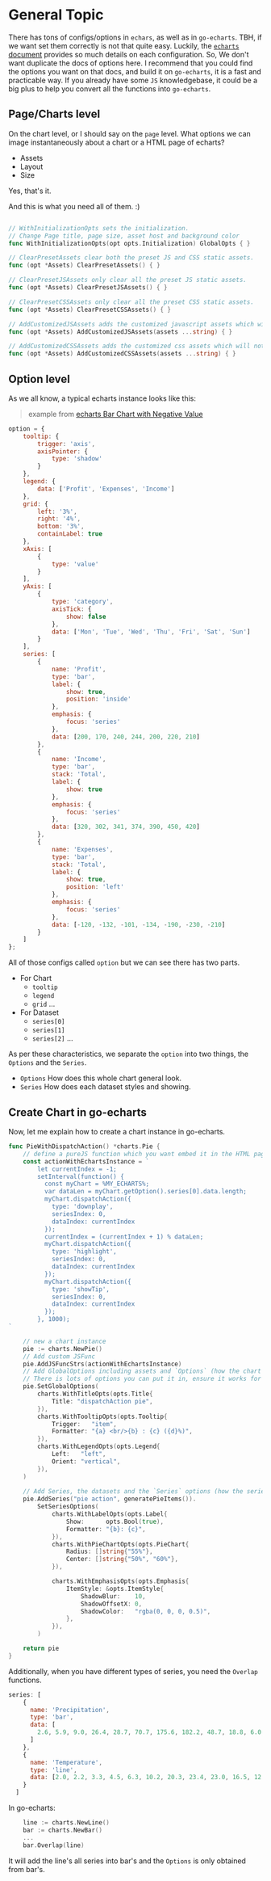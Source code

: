 # General Topic

There has tons of configs/options in `echars`, as well as in `go-echarts`.
TBH, if we want set them correctly is not that quite easy.
Luckily, the [`echarts` document](https://echarts.apache.org/en/option.html#title) provides so much details on each
configuration.
So, We don't want duplicate the docs of options here.
I recommend that you could find the options you want
on that docs, and build it on `go-echarts`, it is a fast and practicable way.
If you already have some `JS` knowledgebase, it could be a big plus to help you convert all the functions
into `go-echarts`.

## Page/Charts level

On the chart level, or I should say on the `page` level.
What options we can image instantaneously about a chart or a HTML page of echarts?

- Assets
- Layout
- Size

Yes, that's it.

And this is what you need all of them. :)

```go

// WithInitializationOpts sets the initialization.
// Change Page title, page size, asset host and background color
func WithInitializationOpts(opt opts.Initialization) GlobalOpts { }

// ClearPresetAssets clear both the preset JS and CSS static assets.
func (opt *Assets) ClearPresetAssets() { }

// ClearPresetJSAssets only clear all the preset JS static assets.
func (opt *Assets) ClearPresetJSAssets() { }

// ClearPresetCSSAssets only clear all the preset CSS static assets.
func (opt *Assets) ClearPresetCSSAssets() { }

// AddCustomizedJSAssets adds the customized javascript assets which will not be added the `host` prefix.
func (opt *Assets) AddCustomizedJSAssets(assets ...string) { }

// AddCustomizedCSSAssets adds the customized css assets which will not be added the `host` prefix.
func (opt *Assets) AddCustomizedCSSAssets(assets ...string) { }

```

## Option level

As we all know, a typical echarts instance looks like this:
> example
> from [echarts Bar Chart with Negative Value](https://echarts.apache.org/examples/en/editor.html?c=bar-negative)

```js
option = {
    tooltip: {
        trigger: 'axis',
        axisPointer: {
            type: 'shadow'
        }
    },
    legend: {
        data: ['Profit', 'Expenses', 'Income']
    },
    grid: {
        left: '3%',
        right: '4%',
        bottom: '3%',
        containLabel: true
    },
    xAxis: [
        {
            type: 'value'
        }
    ],
    yAxis: [
        {
            type: 'category',
            axisTick: {
                show: false
            },
            data: ['Mon', 'Tue', 'Wed', 'Thu', 'Fri', 'Sat', 'Sun']
        }
    ],
    series: [
        {
            name: 'Profit',
            type: 'bar',
            label: {
                show: true,
                position: 'inside'
            },
            emphasis: {
                focus: 'series'
            },
            data: [200, 170, 240, 244, 200, 220, 210]
        },
        {
            name: 'Income',
            type: 'bar',
            stack: 'Total',
            label: {
                show: true
            },
            emphasis: {
                focus: 'series'
            },
            data: [320, 302, 341, 374, 390, 450, 420]
        },
        {
            name: 'Expenses',
            type: 'bar',
            stack: 'Total',
            label: {
                show: true,
                position: 'left'
            },
            emphasis: {
                focus: 'series'
            },
            data: [-120, -132, -101, -134, -190, -230, -210]
        }
    ]
};
```

All of those configs called `option` but we can see there has two parts.

- For Chart
    - `tooltip`
    - `legend`
    - `grid`
      ...
- For Dataset
    - `series[0]`
    - `series[1]`
    - `series[2]`
      ...

As per these characteristics, we separate the `option` into two things, the `Options` and the `Series`.

- `Options`
  How does this whole chart general look.
- `Series`
  How does each dataset styles and showing.

## Create Chart in go-echarts

Now, let me explain how to create a chart instance in go-echarts.

```go
func PieWithDispatchAction() *charts.Pie {
	// define a pureJS function which you want embed it in the HTML page
	const actionWithEchartsInstance = `
		let currentIndex = -1;
		setInterval(function() {
		  const myChart = %MY_ECHARTS%;
		  var dataLen = myChart.getOption().series[0].data.length;
		  myChart.dispatchAction({
			type: 'downplay',
			seriesIndex: 0,
			dataIndex: currentIndex
		  });
		  currentIndex = (currentIndex + 1) % dataLen;
		  myChart.dispatchAction({
			type: 'highlight',
			seriesIndex: 0,
			dataIndex: currentIndex
		  });
		  myChart.dispatchAction({
			type: 'showTip',
			seriesIndex: 0,
			dataIndex: currentIndex
		  });
		}, 1000);
`

	// new a chart instance
	pie := charts.NewPie()
	// Add custom JSFunc
	pie.AddJSFuncStrs(actionWithEchartsInstance)
	// Add GlobalOptions including assets and `Options` (how the chart show)
	// There is lots of options you can put it in, ensure it works for you chart type tho.
	pie.SetGlobalOptions(
		charts.WithTitleOpts(opts.Title{
			Title: "dispatchAction pie",
		}),
		charts.WithTooltipOpts(opts.Tooltip{
			Trigger:   "item",
			Formatter: "{a} <br/>{b} : {c} ({d}%)",
		}),
		charts.WithLegendOpts(opts.Legend{
			Left:   "left",
			Orient: "vertical",
		}),
	)
    
	// Add Series, the datasets and the `Series` options (how the series show)
	pie.AddSeries("pie action", generatePieItems()).
		SetSeriesOptions(
			charts.WithLabelOpts(opts.Label{
				Show:      opts.Bool(true),
				Formatter: "{b}: {c}",
			}),
			charts.WithPieChartOpts(opts.PieChart{
				Radius: []string{"55%"},
				Center: []string{"50%", "60%"},
			}),

			charts.WithEmphasisOpts(opts.Emphasis{
				ItemStyle: &opts.ItemStyle{
					ShadowBlur:    10,
					ShadowOffsetX: 0,
					ShadowColor:   "rgba(0, 0, 0, 0.5)",
				},
			}),
		)

	return pie
}
```

Additionally, when you have different types of series, you need the `Overlap` functions.
```js
series: [
    {
      name: 'Precipitation',
      type: 'bar',
      data: [
        2.6, 5.9, 9.0, 26.4, 28.7, 70.7, 175.6, 182.2, 48.7, 18.8, 6.0, 2.3
      ]
    },
    {
      name: 'Temperature',
      type: 'line',
      data: [2.0, 2.2, 3.3, 4.5, 6.3, 10.2, 20.3, 23.4, 23.0, 16.5, 12.0, 6.2]
    }
  ]
```

In go-echarts:

```go
    line := charts.NewLine()
    bar := charts.NewBar()
    ...
    bar.Overlap(line)
```

It will add the line's all series into bar's and the `Options` is only obtained from bar's. 

